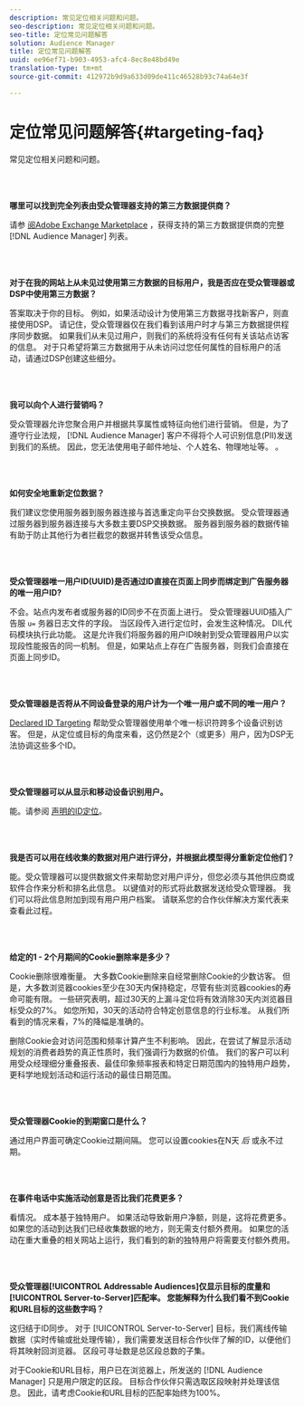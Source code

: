 ```yaml
---
description: 常见定位相关问题和问题。
seo-description: 常见定位相关问题和问题。
seo-title: 定位常见问题解答
solution: Audience Manager
title: 定位常见问题解答
uuid: ee96ef71-b903-4953-afc4-8ec8e48bd49e
translation-type: tm+mt
source-git-commit: 412972b9d9a633d09de411c46528b93c74a64e3f

---
```



# 定位常见问题解答{#targeting-faq}

常见定位相关问题和问题。

<br> 

<!-- 

faq_targeting.xml

 -->

**哪里可以找到完全列表由受众管理器支持的第三方数据提供商？**

请参 [阅Adobe Exchange Marketplace](https://exchange.adobe.com/experiencecloud.html) ，获得支持的第三方数据提供商的完整 [!DNL Audience Manager] 列表。

<br> 

**对于在我的网站上从未见过使用第三方数据的目标用户，我是否应在受众管理器或DSP中使用第三方数据？**

答案取决于你的目标。 例如，如果活动设计为使用第三方数据寻找新客户，则直接使用DSP。 请记住，受众管理器仅在我们看到该用户时才与第三方数据提供程序同步数据。 如果我们从未见过用户，则我们的系统将没有任何有关该站点访客的信息。 对于只希望将第三方数据用于从未访问过您任何属性的目标用户的活动，请通过DSP创建这些细分。

<br> 

**我可以向个人进行营销吗？**

受众管理器允许您聚合用户并根据共享属性或特征向他们进行营销。 但是，为了遵守行业法规， [!DNL Audience Manager] 客户不得将个人可识别信息(PII)发送到我们的系统。 因此，您无法使用电子邮件地址、个人姓名、物理地址等。 。

<br> 

**如何安全地重新定位数据？**

我们建议您使用服务器到服务器连接与首选重定向平台交换数据。 受众管理器通过服务器到服务器连接与大多数主要DSP交换数据。 服务器到服务器的数据传输有助于防止其他行为者拦截您的数据并转售该受众信息。

<br> 

**受众管理器唯一用户ID(UUID)是否通过ID直接在页面上同步而绑定到广告服务器的唯一用户ID?**

不会。站点内发布者或服务器的ID同步不在页面上进行。 受众管理器UUID插入广告服 `u=` 务器日志文件的字段。 当区段传入进行定位时，会发生这种情况。 DIL代码模块执行此功能。 这是允许我们将服务器的用户ID映射到受众管理器用户以实现段性能报告的同一机制。 但是，如果站点上存在广告服务器，则我们会直接在页面上同步ID。

<br> 

**受众管理器是否将从不同设备登录的用户计为一个唯一用户或不同的唯一用户？**

[Declared ID Targeting](../features/declared-ids.md#declared-id-targeting) 帮助受众管理器使用单个唯一标识符跨多个设备识别访客。 但是，从定位或目标的角度来看，这仍然是2个（或更多）用户，因为DSP无法协调这些多个ID。

<br> 

**受众管理器可以从显示和移动设备识别用户。**

能。请参阅 [声明的ID定位](../features/declared-ids.md#declared-id-targeting)。

<br> 

**我是否可以用在线收集的数据对用户进行评分，并根据此模型得分重新定位他们？**

能。受众管理器可以提供数据文件来帮助您对用户评分，但您必须与其他供应商或软件合作来分析和排名此信息。 以键值对的形式将此数据发送给受众管理器。 我们可以将此信息附加到现有用户用户档案。 请联系您的合作伙伴解决方案代表来查看此过程。

<br> 

**给定的1 - 2个月期间的Cookie删除率是多少？**

Cookie删除很难衡量。 大多数Cookie删除来自经常删除Cookie的少数访客。 但是，大多数浏览器cookies至少在30天内保持稳定，尽管有些浏览器cookies的寿命可能有限。 一些研究表明，超过30天的上漏斗定位将有效消除30天内浏览器目标受众的7%。 如您所知，30天的活动符合特定创意信息的行业标准。 从我们所看到的情况来看，7%的降幅是准确的。

删除Cookie会对访问范围和频率计算产生不利影响。 因此，在尝试了解显示活动规划的消费者趋势的真正性质时，我们强调行为数据的价值。 我们的客户可以利用受众经理细分重叠报表、最佳印象频率报表和特定日期范围内的独特用户趋势，更科学地规划活动和运行活动的最佳日期范围。

<br> 

**受众管理器Cookie的到期窗口是什么？**

通过用户界面可确定Cookie过期间隔。 您可以设置cookies在N天 *后* 或永不过期。

<br> 

**在事件电话中实施活动创意是否比我们花费更多？**

看情况。 成本基于独特用户。 如果活动导致新用户净额，则是，这将花费更多。 如果您的活动到达我们已经收集数据的地方，则无需支付额外费用。 如果您的活动在重大重叠的相关网站上运行，我们看到的新的独特用户将需要支付额外费用。

<br> 

**受众管理器[!UICONTROL Addressable Audiences]仅显示目标的度量和[!UICONTROL Server-to-Server]匹配率。 您能解释为什么我们看不到Cookie和URL目标的这些数字吗？**

这归结于ID同步。 对于 [!UICONTROL Server-to-Server] 目标，我们离线传输数据（实时传输或批处理传输），我们需要发送目标合作伙伴了解的ID，以便他们将其映射回浏览器。 区段可寻址数是总区段总数的子集。

对于Cookie和URL目标，用户已在浏览器上，所发送的 [!DNL Audience Manager] 只是用户限定的区段。 目标合作伙伴只需选取区段映射并处理该信息。 因此，请考虑Cookie和URL目标的匹配率始终为100%。
